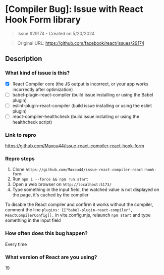# [Compiler Bug]: Issue with React Hook Form library

> Issue #29174 - Created on 5/20/2024

> Original URL: https://github.com/facebook/react/issues/29174

## Description

### What kind of issue is this?

- [X] React Compiler core (the JS output is incorrect, or your app works incorrectly after optimization)
- [ ] babel-plugin-react-compiler (build issue installing or using the Babel plugin)
- [ ] eslint-plugin-react-compiler (build issue installing or using the eslint plugin)
- [ ] react-compiler-healthcheck (build issue installing or using the healthcheck script)

### Link to repro

https://github.com/Maxou44/issue-react-compiler-react-hook-form

### Repro steps

1. Clone `https://github.com/Maxou44/issue-react-compiler-react-hook-form`
2. Run `npm i --force && npm run start`
3. Open a web browser on `http://localhost:5173/`
4. Type something in the input field, the watched value is not displayed on the page, it's cached by the compiler

To disable the React compiler and confirm it works without the compiler, comment the line `plugins: [["babel-plugin-react-compiler", ReactCompilerConfig]],` in vite.config.mjs, relaunch `npm start` and type something in the input field

### How often does this bug happen?

Every time

### What version of React are you using?

19
